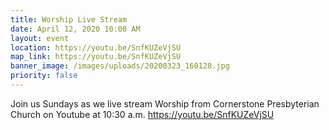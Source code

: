 ```yaml
---
title: Worship Live Stream
date: April 12, 2020 10:00 AM
layout: event
location: https://youtu.be/SnfKUZeVjSU
map_link: https://youtu.be/SnfKUZeVjSU
banner_image: /images/uploads/20200323_160128.jpg
priority: false
---
```

Join us Sundays as we live stream Worship from Cornerstone Presbyterian Church on Youtube at 10:30 a.m. https://youtu.be/SnfKUZeVjSU